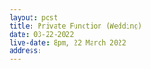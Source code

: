 ```yaml
---
layout: post
title: Private Function (Wedding)
date: 03-22-2022
live-date: 8pm, 22 March 2022
address:
---
```

